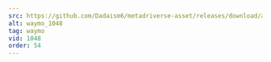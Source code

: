 ```yaml
---
src: https://github.com/Dadaism6/metadriverse-asset/releases/download/assetsv1.0.3/waymo_1048.mp4
alt: waymo_1048
tag: waymo
vid: 1048
order: 54
---
```

